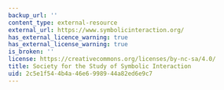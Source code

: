 ```yaml
---
backup_url: ''
content_type: external-resource
external_url: https://www.symbolicinteraction.org/
has_external_licence_warning: true
has_external_license_warning: true
is_broken: ''
license: https://creativecommons.org/licenses/by-nc-sa/4.0/
title: Society for the Study of Symbolic Interaction
uid: 2c5e1f54-4b4a-46e6-9989-44a82ed6e9c7
---
```

